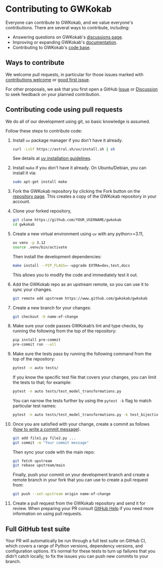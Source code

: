 <!-- Most things are copied from JAX developer documentation https://jax.readthedocs.io/en/latest/contributing.html -->

# Contributing to GWKokab

Everyone can contribute to GWKokab, and we
value everyone's contributions. There are several ways to contribute, including:

- Answering questions on GWKokab's [discussions page](https://github.com/gwkokab/gwkokab/discussions).
- Improving or expanding GWKokab's [documentation](https://gwkokab.readthedocs.io/en/latest/).
- Contributing to GWKokab's [code base](https://github.com/gwkokab/gwkokab).

## Ways to contribute

We welcome pull requests, in particular for those issues marked with
[contributions welcome](https://github.com/gwkokab/gwkokab/issues?q=is%3Aissue+is%3Aopen+label%3A%22contributions+welcome%22)
or [good first issue](https://github.com/gwkokab/gwkokab/issues?q=is%3Aissue+is%3Aopen+label%3A%22good+first+issue%22).

For other proposals, we ask that you first open a GitHub
[Issue](https://github.com/gwkokab/gwkokab/issues/new/choose) or
[Discussion](https://github.com/gwkokab/gwkokab/discussions) to seek feedback on your
planned contribution.

## Contributing code using pull requests

We do all of our development using git, so basic knowledge is assumed.

Follow these steps to contribute code:

1. Install `uv` package manager if you don't have it already.

   ```bash
   curl -LsSf https://astral.sh/uv/install.sh | sh
   ```

   See details at [uv installation guidelines](https://docs.astral.sh/uv/getting-started/installation/).

2. Install `make` if you don't have it already. On Ubuntu/Debian, you can install it via:

   ```bash
   sudo apt-get install make
   ```

3. Fork the GWKokab repository by clicking the Fork button on the
   [repository page](https://github.com/gwkokab/gwkokab). This creates a copy of the
   GWKokab repository in your account.

4. Clone your forked repository,

   ```bash
   git clone https://github.com/YOUR_USERNAME/gwkokab
   cd gwkokab
   ```

5. Create a new virtual environment using `uv` with any python>=3.11,

   ```bash
   uv venv -p 3.12
   source .venv/bin/activate
   ```

   Then install the development dependencies:

   ```bash
   make install --PIP_FLAGS=--upgrade EXTRA=dev,test,docs
   ```

   This allows you to modify the code and immediately test it out.

6. Add the GWKokab repo as an upstream remote, so you can use it to sync your changes.

      ```bash
      git remote add upstream https://www.github.com/gwkokab/gwkokab
      ```

7. Create a new branch for your changes:

   ```bash
   git checkout -b name-of-change
   ```

8. Make sure your code passes GWKokab’s lint and type checks, by running the following
   from the top of the repository:

   ```bash
   pip install pre-commit
   pre-commit run --all
   ```

9. Make sure the tests pass by running the following command from the top of the repository:

   ```bash
   pytest -n auto tests/
   ```

   If you know the specific test file that covers your changes, you can limit the tests to that; for example:

   ```bash
   pytest -n auto tests/test_model_transformations.py
   ```

   You can narrow the tests further by using the `pytest -k` flag to match particular test names:

   ```bash
   pytest -n auto tests/test_model_transformations.py -k test_bijective_transforms
   ```

0. Once you are satisfied with your change, create a commit as follows
   ([how to write a commit message](https://cbea.ms/git-commit/)).

   ```bash
   git add file1.py file2.py ...
   git commit -m "Your commit message"
   ```

   Then sync your code with the main repo:

   ```bash
   git fetch upstream
   git rebase upstream/main
   ```

   Finally, push your commit on your development branch and create a remote branch in
   your fork that you can use to create a pull request from:

   ```bash
   git push --set-upstream origin name-of-change
   ```

1. Create a pull request from the GWKokab repository and send it for review. When
   preparing your PR consult
   [GitHub Help](https://docs.github.com/en/pull-requests/collaborating-with-pull-requests/proposing-changes-to-your-work-with-pull-requests/about-pull-requests) if you need
   more information on using pull requests.

## Full GitHub test suite

Your PR will automatically be run through a full test suite on GitHub CI, which covers
a range of Python versions, dependency versions, and configuration options. It’s normal
for these tests to turn up failures that you didn’t catch locally; to fix the issues you
can push new commits to your branch.

